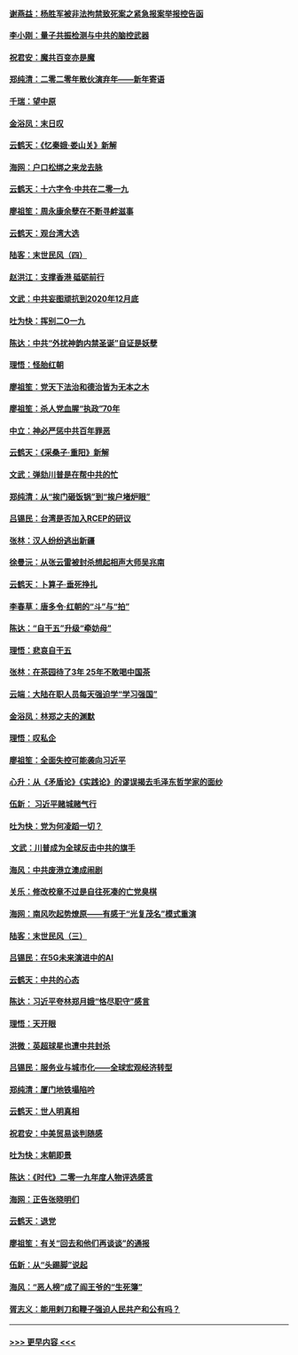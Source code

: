 #### [谢燕益：杨胜军被非法拘禁致死案之紧急报案举报控告函](../pages/nsc993/n11756134.md?t=12310933) 
#### [李小刚：量子共振检测与中共的脑控武器](../pages/nsc993/n11754518.md?t=12310933) 
#### [祝君安：魔共百变亦是魔](../pages/nsc993/n11754469.md?t=12310933) 
#### [郑纯清：二零二零年散伙演弃年——新年寄语](../pages/nsc993/n11754195.md?t=12310933) 
#### [千瑞：望中原](../pages/nsc993/n11754159.md?t=12310933) 
#### [金浴凤：末日叹](../pages/nsc993/n11752359.md?t=12310933) 
#### [云鹤天：《忆秦娥‧娄山关》新解](../pages/nsc993/n11752348.md?t=12310933) 
#### [海网：户口松绑之来龙去脉](../pages/nsc993/n11752328.md?t=12310933) 
#### [云鹤天：十六字令‧中共在二零一九](../pages/nsc993/n11752305.md?t=12310933) 
#### [廖祖笙：周永康余孽在不断寻衅滋事](../pages/nsc993/n11751013.md?t=12310933) 
#### [云鹤天：观台湾大选](../pages/nsc993/n11751007.md?t=12310933) 
#### [陆客：末世民风（四）](../pages/nsc993/n11749203.md?t=12310933) 
#### [赵洪江：支撑香港 砥砺前行](../pages/nsc993/n11748482.md?t=12310933) 
#### [文武：中共妄图顽抗到2020年12月底](../pages/nsc993/n11748446.md?t=12310933) 
#### [吐为快：挥别二O一九](../pages/nsc993/n11748411.md?t=12310933) 
#### [陈达：中共“外扰神韵内禁圣诞”自证是妖孽](../pages/nsc993/n11748226.md?t=12310933) 
#### [理悟：怪胎红朝](../pages/nsc993/n11748206.md?t=12310933) 
#### [廖祖笙：党天下法治和德治皆为无本之木](../pages/nsc993/n11748135.md?t=12310933) 
#### [廖祖笙：杀人党血腥“执政”70年](../pages/nsc993/n11745144.md?t=12310933) 
#### [中立：神必严惩中共百年罪恶](../pages/nsc993/n11744970.md?t=12310933) 
#### [云鹤天：《采桑子‧重阳》新解](../pages/nsc993/n11744948.md?t=12310933) 
#### [文武：弹劾川普是在帮中共的忙](../pages/nsc993/n11744758.md?t=12310933) 
#### [郑纯清：从“挨门砸饭锅”到“挨户堵炉眼”](../pages/nsc993/n11744745.md?t=12310933) 
#### [吕锡民：台湾是否加入RCEP的研议](../pages/nsc993/n11744701.md?t=12310933) 
#### [张林：汉人纷纷逃出新疆](../pages/nsc993/n11743530.md?t=12310933) 
#### [徐曼沅：从张云雷被封杀想起相声大师吴兆南](../pages/nsc993/n11741816.md?t=12310933) 
#### [云鹤天：卜算子‧垂死挣扎](../pages/nsc993/n11739956.md?t=12310933) 
#### [李春草：唐多令‧红朝的“斗”与“拍”](../pages/nsc993/n11739830.md?t=12310933) 
#### [陈达：“自干五”升级“牵妨母”](../pages/nsc993/n11739724.md?t=12310933) 
#### [理悟：悲哀自干五](../pages/nsc993/n11739547.md?t=12310933) 
#### [张林：在茶园待了3年 25年不敢喝中国茶](../pages/nsc993/n11739240.md?t=12310933) 
#### [云端：大陆在职人员每天强迫学“学习强国”](../pages/nsc993/n11738735.md?t=12310933) 
#### [金浴凤：林郑之夫的渊默](../pages/nsc993/n11737735.md?t=12310933) 
#### [理悟：叹私企](../pages/nsc993/n11737715.md?t=12310933) 
#### [廖祖笙：全面失控可能袭向习近平](../pages/nsc993/n11737704.md?t=12310933) 
#### [心升：从《矛盾论》《实践论》的谬误揭去毛泽东哲学家的面纱](../pages/nsc993/n11736962.md?t=12310933) 
#### [伍新： 习近平赌城赌气行](../pages/nsc993/n11736929.md?t=12310933) 
#### [吐为快：党为何凌蹈一切？](../pages/nsc993/n11736915.md?t=12310933) 
#### [ 文武：川普成为全球反击中共的旗手](../pages/nsc993/n11736882.md?t=12310933) 
#### [海风：中共废港立澳成闹剧](../pages/nsc993/n11735857.md?t=12310933) 
#### [关乐：修改校章不过是自往死凑的亡党臭棋](../pages/nsc993/n11735097.md?t=12310933) 
#### [海网：南风吹起势燎原——有感于“光复茂名”模式重演](../pages/nsc993/n11732308.md?t=12310933) 
#### [陆客：末世民风（三）](../pages/nsc993/n11732211.md?t=12310933) 
#### [吕锡民：在5G未来演进中的AI](../pages/nsc993/n11730010.md?t=12310933) 
#### [云鹤天：中共的心态](../pages/nsc993/n11729906.md?t=12310933) 
#### [陈达：习近平夸林郑月娥“恪尽职守”感言](../pages/nsc993/n11729881.md?t=12310933) 
#### [理悟：天开眼](../pages/nsc993/n11729699.md?t=12310933) 
#### [洪微：英超球星也遭中共封杀](../pages/nsc993/n11727243.md?t=12310933) 
#### [吕锡民：服务业与城市化——全球宏观经济转型](../pages/nsc993/n11725845.md?t=12310933) 
#### [郑纯清：厦门地铁塌陷吟](../pages/nsc993/n11725813.md?t=12310933) 
#### [云鹤天：世人明真相](../pages/nsc993/n11725621.md?t=12310933) 
#### [祝君安：中美贸易谈判随感](../pages/nsc993/n11725609.md?t=12310933) 
#### [吐为快：末朝即景](../pages/nsc993/n11723365.md?t=12310933) 
#### [陈达：《时代》二零一九年度人物评选感言](../pages/nsc993/n11723337.md?t=12310933) 
#### [海网：正告张晓明们](../pages/nsc993/n11723228.md?t=12310933) 
#### [云鹤天：退党](../pages/nsc993/n11723056.md?t=12310933) 
#### [廖祖笙：有关“回去和他们再谈谈”的通报](../pages/nsc993/n11722442.md?t=12310933) 
#### [伍新：从“头踢脚”说起](../pages/nsc993/n11722429.md?t=12310933) 
#### [海风：“恶人榜”成了阎王爷的“生死簿”](../pages/nsc993/n11722272.md?t=12310933) 
#### [胥志义：能用剌刀和鞭子强迫人民共产和公有吗？](../pages/nsc993/n11720569.md?t=12310933) 

----
#### [ >>> 更早内容 <<< ](../indexes/nsc993-earlier.md)
